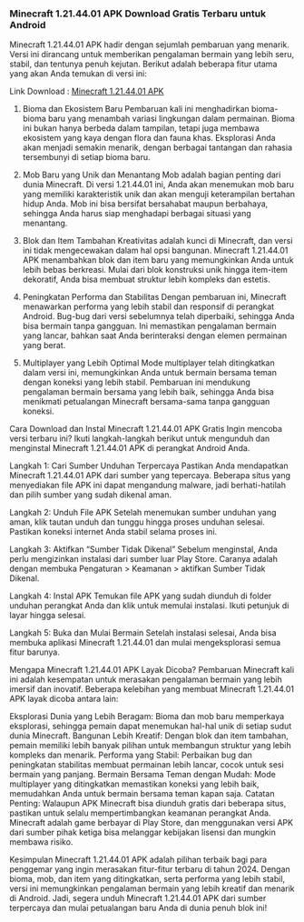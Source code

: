 ### Minecraft 1.21.44.01 APK Download Gratis Terbaru untuk Android


Minecraft 1.21.44.01 APK hadir dengan sejumlah pembaruan yang menarik. Versi ini dirancang untuk memberikan pengalaman bermain yang lebih seru, stabil, dan tentunya penuh kejutan. Berikut adalah beberapa fitur utama yang akan Anda temukan di versi ini:

Link Download : [Minecraft 1.21.44.01 APK](https://bit.ly/3XRZdWs)

1. Bioma dan Ekosistem Baru
Pembaruan kali ini menghadirkan bioma-bioma baru yang menambah variasi lingkungan dalam permainan. Bioma ini bukan hanya berbeda dalam tampilan, tetapi juga membawa ekosistem yang kaya dengan flora dan fauna khas. Eksplorasi Anda akan menjadi semakin menarik, dengan berbagai tantangan dan rahasia tersembunyi di setiap bioma baru.

2. Mob Baru yang Unik dan Menantang
Mob adalah bagian penting dari dunia Minecraft. Di versi 1.21.44.01 ini, Anda akan menemukan mob baru yang memiliki karakteristik unik dan akan menguji keterampilan bertahan hidup Anda. Mob ini bisa bersifat bersahabat maupun berbahaya, sehingga Anda harus siap menghadapi berbagai situasi yang menantang.

3. Blok dan Item Tambahan
Kreativitas adalah kunci di Minecraft, dan versi ini tidak mengecewakan dalam hal opsi bangunan. Minecraft 1.21.44.01 APK menambahkan blok dan item baru yang memungkinkan Anda untuk lebih bebas berkreasi. Mulai dari blok konstruksi unik hingga item-item dekoratif, Anda bisa membuat struktur lebih kompleks dan estetis.

4. Peningkatan Performa dan Stabilitas
Dengan pembaruan ini, Minecraft menawarkan performa yang lebih stabil dan responsif di perangkat Android. Bug-bug dari versi sebelumnya telah diperbaiki, sehingga Anda bisa bermain tanpa gangguan. Ini memastikan pengalaman bermain yang lancar, bahkan saat Anda berinteraksi dengan elemen permainan yang berat.

5. Multiplayer yang Lebih Optimal
Mode multiplayer telah ditingkatkan dalam versi ini, memungkinkan Anda untuk bermain bersama teman dengan koneksi yang lebih stabil. Pembaruan ini mendukung pengalaman bermain bersama yang lebih baik, sehingga Anda bisa menikmati petualangan Minecraft bersama-sama tanpa gangguan koneksi.

Cara Download dan Instal Minecraft 1.21.44.01 APK Gratis
Ingin mencoba versi terbaru ini? Ikuti langkah-langkah berikut untuk mengunduh dan menginstal Minecraft 1.21.44.01 APK di perangkat Android Anda.

Langkah 1: Cari Sumber Unduhan Terpercaya
Pastikan Anda mendapatkan Minecraft 1.21.44.01 APK dari sumber yang tepercaya. Beberapa situs yang menyediakan file APK ini dapat mengandung malware, jadi berhati-hatilah dan pilih sumber yang sudah dikenal aman.

Langkah 2: Unduh File APK
Setelah menemukan sumber unduhan yang aman, klik tautan unduh dan tunggu hingga proses unduhan selesai. Pastikan koneksi internet Anda stabil selama proses ini.

Langkah 3: Aktifkan “Sumber Tidak Dikenal”
Sebelum menginstal, Anda perlu mengizinkan instalasi dari sumber luar Play Store. Caranya adalah dengan membuka Pengaturan > Keamanan > aktifkan Sumber Tidak Dikenal.

Langkah 4: Instal APK
Temukan file APK yang sudah diunduh di folder unduhan perangkat Anda dan klik untuk memulai instalasi. Ikuti petunjuk di layar hingga selesai.

Langkah 5: Buka dan Mulai Bermain
Setelah instalasi selesai, Anda bisa membuka aplikasi Minecraft 1.21.44.01 dan mulai mengeksplorasi semua fitur barunya.

Mengapa Minecraft 1.21.44.01 APK Layak Dicoba?
Pembaruan Minecraft kali ini adalah kesempatan untuk merasakan pengalaman bermain yang lebih imersif dan inovatif. Beberapa kelebihan yang membuat Minecraft 1.21.44.01 APK layak dicoba antara lain:

Eksplorasi Dunia yang Lebih Beragam: Bioma dan mob baru memperkaya eksplorasi, sehingga pemain dapat menemukan hal-hal unik di setiap sudut dunia Minecraft.
Bangunan Lebih Kreatif: Dengan blok dan item tambahan, pemain memiliki lebih banyak pilihan untuk membangun struktur yang lebih kompleks dan menarik.
Performa yang Stabil: Perbaikan bug dan peningkatan stabilitas membuat permainan lebih lancar, cocok untuk sesi bermain yang panjang.
Bermain Bersama Teman dengan Mudah: Mode multiplayer yang ditingkatkan memastikan koneksi yang lebih baik, memudahkan Anda untuk bermain bersama teman kapan saja.
Catatan Penting: Walaupun APK Minecraft bisa diunduh gratis dari beberapa situs, pastikan untuk selalu mempertimbangkan keamanan perangkat Anda. Minecraft adalah game berbayar di Play Store, dan menggunakan versi APK dari sumber pihak ketiga bisa melanggar kebijakan lisensi dan mungkin membawa risiko.

Kesimpulan
Minecraft 1.21.44.01 APK adalah pilihan terbaik bagi para penggemar yang ingin merasakan fitur-fitur terbaru di tahun 2024. Dengan bioma, mob, dan item yang ditingkatkan, serta performa yang lebih stabil, versi ini memungkinkan pengalaman bermain yang lebih kreatif dan menarik di Android. Jadi, segera unduh Minecraft 1.21.44.01 APK dari sumber terpercaya dan mulai petualangan baru Anda di dunia penuh blok ini!

